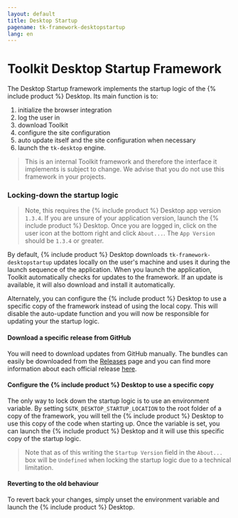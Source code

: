 ```yaml
---
layout: default
title: Desktop Startup
pagename: tk-framework-desktopstartup
lang: en
---
```


# Toolkit Desktop Startup Framework
The Desktop Startup framework implements the startup logic of the {% include product %} Desktop. Its main function is to:

1. initialize the browser integration
2. log the user in
3. download Toolkit
4. configure the site configuration
5. auto update itself and the site configuration when necessary
6. launch the `tk-desktop` engine.

> This is an internal Toolkit framework and therefore the interface it implements is subject to change. We advise that you do not use this framework in your projects.

### Locking-down the startup logic

> Note, this requires the {% include product %} Desktop app version `1.3.4`. If you are unsure of your application version, launch the {% include product %} Desktop. Once you are logged in, click on the user icon at the bottom right and click `About...`. The `App Version` should be `1.3.4` or greater.

By default, {% include product %} Desktop downloads `tk-framework-desktopstartup` updates locally on the user's machine and uses it during the launch sequence of the application. When you launch the application, Toolkit automatically checks for updates to the framework. If an update is available, it will also download and install it automatically. 

Alternately, you can configure the {% include product %} Desktop to use a specific copy of the framework instead of using the local copy. This will disable the auto-update function and you will now be responsible for updating your the startup logic.

#### Download a specific release from GitHub

You will need to download updates from GitHub manually. The bundles can easily be downloaded from the [Releases](https://github.com/shotgunsoftware/tk-framework-desktopstartup/releases) page and you can find more information about each official release [here](https://community.shotgridsoftware.com/tags/c/pipeline/6/release-notes).

#### Configure the {% include product %} Desktop to use a specific copy

The only way to lock down the startup logic is to use an environment variable. By setting `SGTK_DESKTOP_STARTUP_LOCATION` to the root folder of a copy of the framework, you will tell the {% include product %} Desktop to use this copy of the code when starting up. Once the variable is set, you can launch the {% include product %} Desktop and it will use this specific copy of the startup logic.

> Note that as of this writing the `Startup Version` field in the `About...` box will be `Undefined` when locking the startup logic due to a technical limitation.

#### Reverting to the old behaviour

To revert back your changes, simply unset the environment variable and launch the {% include product %} Desktop.

